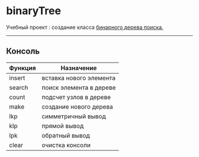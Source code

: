 # binaryTree
Учебный проект : создание класса [бинарного дерева поиска.](https://habr.com/ru/post/267855/)
***
## Консоль


| Функция | Назначение|
| --------| ----------|
| insert  |вставка нового элемента |
| search  |поиск элемента в дереве |
| count   |подсчет узлов  в дереве |
|make     |создание нового дерева  |
|lkp      |симметричный вывод      |
|klp      |прямой вывод            |
|lpk      |обратный вывод          |
|clear    |очистка консоли         |
